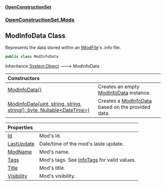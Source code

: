 #### [OpenConstructionSet](index.md 'index')
### [OpenConstructionSet.Mods](index.md#OpenConstructionSet_Mods 'OpenConstructionSet.Mods')
## ModInfoData Class
Represents the data stored within an [IModFile](IKbYBL+aXAnVnb4gGogjfQ.md 'OpenConstructionSet.Mods.IModFile')'s .info file.  
```csharp
public class ModInfoData
```

Inheritance [System.Object](https://docs.microsoft.com/en-us/dotnet/api/System.Object 'System.Object') &#129106; ModInfoData  

| Constructors | |
| :--- | :--- |
| [ModInfoData()](UAk0zC7WD0ic7bSq2CFmFg.md 'OpenConstructionSet.Mods.ModInfoData.ModInfoData()') | Creates an empty [ModInfoData](ZdFSsCp5Yk427RM+q39Nmw.md 'OpenConstructionSet.Mods.ModInfoData') instance.<br/> |
| [ModInfoData(uint, string, string, string[], byte, Nullable&lt;DateTime&gt;)](cfiTLIbfT0zzpVd62b9_OQ.md 'OpenConstructionSet.Mods.ModInfoData.ModInfoData(uint, string, string, string[], byte, System.Nullable&lt;System.DateTime&gt;)') | Creates a [ModInfoData](ZdFSsCp5Yk427RM+q39Nmw.md 'OpenConstructionSet.Mods.ModInfoData') based on the provided data.<br/> |

| Properties | |
| :--- | :--- |
| [Id](7rW1YdSQ0TEx0f4X+BghSQ.md 'OpenConstructionSet.Mods.ModInfoData.Id') | Mod's Id.<br/> |
| [LastUpdate](QZR38gXv7z0nmkaEbO_vPQ.md 'OpenConstructionSet.Mods.ModInfoData.LastUpdate') | Date/time of the mod's laste update.<br/> |
| [ModName](GhfZyUJoz3DKGnumMU9zbA.md 'OpenConstructionSet.Mods.ModInfoData.ModName') | Mod's name.<br/> |
| [Tags](jJX61m7pzmCbwCPMXcWxwA.md 'OpenConstructionSet.Mods.ModInfoData.Tags') | Mod's tags. See [InfoTags](62eUMuvxnH0UZkir8YRcRg.md 'OpenConstructionSet.OcsConstants.InfoTags') for valid values.<br/> |
| [Title](_QaAnl0+ZFncEVK21TkG3Q.md 'OpenConstructionSet.Mods.ModInfoData.Title') | Mod's title.<br/> |
| [Visibility](iMmURsOy3oCQp97ImAHMqQ.md 'OpenConstructionSet.Mods.ModInfoData.Visibility') | Mod's visibility.<br/> |
